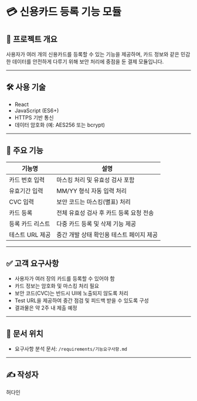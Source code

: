 # 💳 신용카드 등록 기능 모듈

## 📌 프로젝트 개요
사용자가 여러 개의 신용카드를 등록할 수 있는 기능을 제공하며, 카드 정보와 같은 민감한 데이터를 안전하게 다루기 위해 보안 처리에 중점을 둔 결제 모듈입니다.

---

## 🛠 사용 기술
- React
- JavaScript (ES6+)
- HTTPS 기반 통신
- 데이터 암호화 (예: AES256 또는 bcrypt)

---

## 🧾 주요 기능

| 기능명 | 설명 |
|--------|------|
| 카드 번호 입력 | 마스킹 처리 및 유효성 검사 포함 |
| 유효기간 입력 | MM/YY 형식 자동 입력 처리 |
| CVC 입력 | 보안 코드는 마스킹(별표) 처리 |
| 카드 등록 | 전체 유효성 검사 후 카드 등록 요청 전송 |
| 등록 카드 리스트 | 다중 카드 등록 및 삭제 기능 제공 |
| 테스트 URL 제공 | 중간 개발 상태 확인용 테스트 페이지 제공 |

---

## ✅ 고객 요구사항

- 사용자가 여러 장의 카드를 등록할 수 있어야 함
- 카드 정보는 암호화 및 마스킹 처리 필요
- 보안 코드(CVC)는 반드시 UI에 노출되지 않도록 처리
- Test URL을 제공하여 중간 점검 및 피드백 받을 수 있도록 구성
- 결과물은 약 2주 내 제출 예정

---

## 📁 문서 위치

- 요구사항 분석 문서: `/requirements/기능요구사항.md`

---

## ✍ 작성자
허다인
